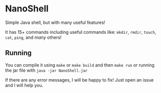 # NanoShell
Simple Java shell, but with many useful features!

It has 15+ commands including useful commands like: `mkdir`, `rmdir`, `touch`, `cat`, `ping`, and *many* others!

## Running
You can compile it using `make` or `make build` and then `make run` or running the jar file with `java -jar NanoShell.jar`

If there are any error messages, I will be happy to fix! Just open an issue and I will help you.
